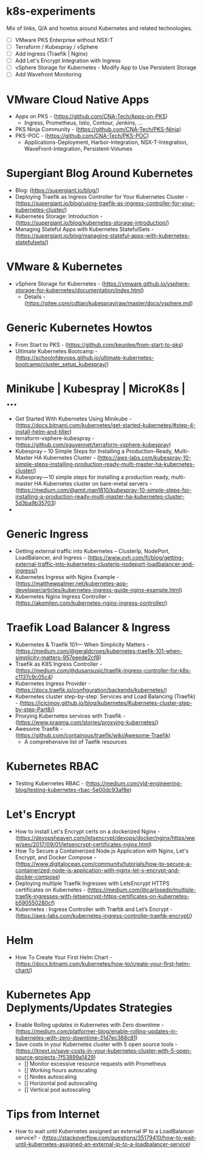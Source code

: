 # k8s-experiments
Mix of links, Q/A and howtos around Kubernetes and related technologies.

- [ ] VMware PKS Enterprise without NSX-T
- [ ] Terraform / Kubespray / vSphere
- [ ] Add Ingress (Traefik | Nginx)
- [ ] Add Let's Encrypt Integration with Ingress 
- [ ] vSphere Storage for Kubernetes - Modify App to Use Persistent Storage
- [ ] Add Wavefront Monitoring

# VMware Cloud Native Apps
- Apps on PKS - (https://github.com/CNA-Tech/Apps-on-PKS)
  - Ingress, Prometheus, Istio, Contour, Jenkins, ...
- PKS Ninja Community - (https://github.com/CNA-Tech/PKS-Ninja)
- PKS-POC - (https://github.com/CNA-Tech/PKS-POC)
  - Applications-Deployment, Harbor-Integration, NSX-T-Integration, WaveFront-Integration, Persistent-Volumes
  
# Supergiant Blog Around Kubernetes
- Blog: (https://supergiant.io/blog/)
- Deploying Traefik as Ingress Controller for Your Kubernetes Cluster - (https://supergiant.io/blog/using-traefik-as-ingress-controller-for-your-kubernetes-cluster/)
- Kubernetes Storage: Introduction - (https://supergiant.io/blog/kubernetes-storage-introduction/)
- Managing Stateful Apps with Kubernetes StatefulSets - (https://supergiant.io/blog/managing-stateful-apps-with-kubernetes-statefulsets/)

# VMware & Kubernetes
- vSphere Storage for Kubernetes - (https://vmware.github.io/vsphere-storage-for-kubernetes/documentation/index.html)
  - Details - (https://gitee.com/cdtian/kubespray/raw/master/docs/vsphere.md)

# Generic Kubernetes Howtos
- From Start to PKS - (https://github.com/keunlee/from-start-to-pks)
- Ultimate Kubernetes Bootcamp - (https://schoolofdevops.github.io/ultimate-kubernetes-bootcamp/cluster_setup_kubespray/)

# Minikube | Kubespray | MicroK8s | ...

- Get Started With Kubernetes Using Minikube - (https://docs.bitnami.com/kubernetes/get-started-kubernetes/#step-4-install-helm-and-tiller)
- terraform-vsphere-kubespray - (https://github.com/sguyennet/terraform-vsphere-kubespray)
- Kubespray – 10 Simple Steps for Installing a Production-Ready, Multi-Master HA Kubernetes Cluster - (https://aws-labs.com/kubespray-10-simple-steps-installing-production-ready-multi-master-ha-kubernetes-cluster/)
- Kubespray — 10 simple steps for installing a production ready, multi-master HA Kubernetes cluster on bare-metal servers - (https://medium.com/@amit.man1810/kubespray-10-simple-steps-for-installing-a-production-ready-multi-master-ha-kubernetes-cluster-5d3ba9b35703)
- 

# Generic Ingress
- Getting external traffic into Kubernetes – ClusterIp, NodePort, LoadBalancer, and Ingress - (https://www.ovh.com/fr/blog/getting-external-traffic-into-kubernetes-clusterip-nodeport-loadbalancer-and-ingress/)
- Kubernetes Ingress with Nginx Example - (https://matthewpalmer.net/kubernetes-app-developer/articles/kubernetes-ingress-guide-nginx-example.html)
- Kubernetes Nginx Ingress Controller - (https://akomljen.com/kubernetes-nginx-ingress-controller/)

# Traefik Load Balancer & Ingress
- Kubernetes & Traefik 101— When Simplicity Matters - (https://medium.com/@geraldcroes/kubernetes-traefik-101-when-simplicity-matters-957eeede2cf8)
- Traefik as K8S Ingress Controller - (https://medium.com/@dusansusic/traefik-ingress-controller-for-k8s-c1137c9c05c4)
- Kubernetes Ingress Provider - (https://docs.traefik.io/configuration/backends/kubernetes/)
- Kubernetes cluster step-by-step: Services and Load Balancing (Traefik) - (https://icicimov.github.io/blog/kubernetes/Kubernetes-cluster-step-by-step-Part8/)
- Proxying Kubernetes services with Traefik - (https://www.praqma.com/stories/proxying-kubernetes/)
- Awesome Traefik - (https://github.com/containous/traefik/wiki/Awesome-Traefik)
  - A comprehensive list of Taefik resources

# Kubernetes RBAC
- Testing Kubernetes RBAC - (https://medium.com/yld-engineering-blog/testing-kubernetes-rbac-5e00dc93af8e)

# Let's Encrypt
- How to install Let's Encrypt certs on a dockerized Nginx - (https://devopsheaven.com/letsencrypt/devops/docker/nginx/https/www/seo/2017/09/01/letsencrypt-certificates-nginx.html)
- How To Secure a Containerized Node.js Application with Nginx, Let's Encrypt, and Docker Compose - (https://www.digitalocean.com/community/tutorials/how-to-secure-a-containerized-node-js-application-with-nginx-let-s-encrypt-and-docker-compose)
- Deploying multiple Traefik Ingresses with LetsEncrypt HTTPS certificates on Kubernetes - (https://medium.com/@carlosedp/multiple-traefik-ingresses-with-letsencrypt-https-certificates-on-kubernetes-b590550280cf)
- Kubernetes : Ingress Controller with Træfɪk and Let’s Encrypt - (https://aws-labs.com/kubernetes-ingress-controller-traefɪk-encrypt/)

# Helm
- How To Create Your First Helm Chart - (https://docs.bitnami.com/kubernetes/how-to/create-your-first-helm-chart/)

# Kubernetes App Deplyments/Updates Strategies
- Enable Rolling updates in Kubernetes with Zero downtime - (https://medium.com/platformer-blog/enable-rolling-updates-in-kubernetes-with-zero-downtime-31d7ec388c81)
- Save costs in your Kubernetes cluster with 5 open source tools - (https://itnext.io/save-costs-in-your-kubernetes-cluster-with-5-open-source-projects-7f53899a1429)
  - [] Monitor excessive resource requests with Prometheus
  - [] Working hours autoscaling
  - [] Nodes autoscaling
  - [] Horizontal pod autoscaling
  - [] Vertical pod autoscaling
  
# Tips from Internet
- How to wait until Kubernetes assigned an external IP to a LoadBalancer service? - (https://stackoverflow.com/questions/35179410/how-to-wait-until-kubernetes-assigned-an-external-ip-to-a-loadbalancer-service)
